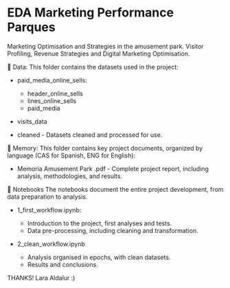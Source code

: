 # EDA Marketing Performance Parques
Marketing Optimisation and Strategies in the amusement park. Visitor Profiling, Revenue Strategies and Digital Marketing Optimisation.

📂 Data:
This folder contains the datasets used in the project:

- paid_media_online_sells:
    - header_online_sells
    - lines_online_sells
    - paid_media

- visits_data
- cleaned - Datasets cleaned and processed for use.

📂 Memory:
This folder contains key project documents, organized by language (CAS for Spanish, ENG for English):

- Memoria Amusement Park .pdf - Complete project report, including analysis, methodologies, and results.


📂 Notebooks
The notebooks document the entire project development, from data preparation to analysis.

- 1_first_workflow.ipynb:

    - Introduction to the project, first analyses and tests.
    - Data pre-processing, including cleaning and transformation.

- 2_clean_workflow.ipynb

    - Analysis organised in epochs, with clean datasets.
    - Results and conclusions.


THANKS! Lara Aldalur :)
